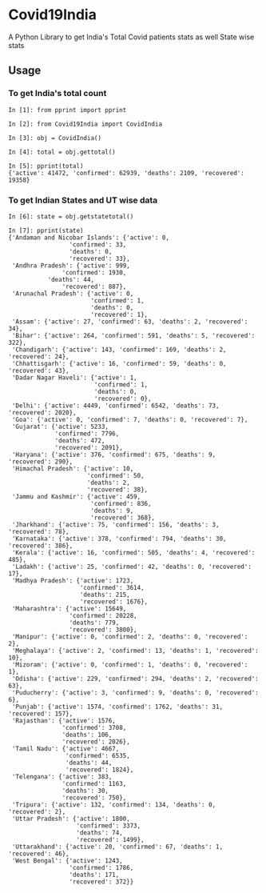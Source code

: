 # Covid19India
A Python Library to get India's Total Covid patients stats as well State wise stats


## Usage

### To get India's total count

	In [1]: from pprint import pprint                                                                                                                                                                           
	
	In [2]: from Covid19India import CovidIndia                                                                                                                                                                 
	
	In [3]: obj = CovidIndia()                                                                                                                                                                                  
	
	In [4]: total = obj.gettotal()                                                                                                                                                                              
	
	In [5]: pprint(total)                                                                                                                                                                                       
	{'active': 41472, 'confirmed': 62939, 'deaths': 2109, 'recovered': 19358}

### To get Indian States and UT wise data

	In [6]: state = obj.getstatetotal()                                                                                                                                                                         
	
	In [7]: pprint(state)                                                                                                                                                                                       
	{'Andaman and Nicobar Islands': {'active': 0,
					 'confirmed': 33,
					 'deaths': 0,
					 'recovered': 33},
	 'Andhra Pradesh': {'active': 999,
		           'confirmed': 1930,
			   'deaths': 44,
		       	   'recovered': 887},
	 'Arunachal Pradesh': {'active': 0,
						   'confirmed': 1,
						   'deaths': 0,
						   'recovered': 1},
	 'Assam': {'active': 27, 'confirmed': 63, 'deaths': 2, 'recovered': 34},
	 'Bihar': {'active': 264, 'confirmed': 591, 'deaths': 5, 'recovered': 322},
	 'Chandigarh': {'active': 143, 'confirmed': 169, 'deaths': 2, 'recovered': 24},
	 'Chhattisgarh': {'active': 16, 'confirmed': 59, 'deaths': 0, 'recovered': 43},
	 'Dadar Nagar Haveli': {'active': 1,
							'confirmed': 1,
							'deaths': 0,
							'recovered': 0},
	 'Delhi': {'active': 4449, 'confirmed': 6542, 'deaths': 73, 'recovered': 2020},
	 'Goa': {'active': 0, 'confirmed': 7, 'deaths': 0, 'recovered': 7},
	 'Gujarat': {'active': 5233,
				 'confirmed': 7796,
				 'deaths': 472,
				 'recovered': 2091},
	 'Haryana': {'active': 376, 'confirmed': 675, 'deaths': 9, 'recovered': 290},
	 'Himachal Pradesh': {'active': 10,
						  'confirmed': 50,
						  'deaths': 2,
						  'recovered': 38},
	 'Jammu and Kashmir': {'active': 459,
						   'confirmed': 836,
						   'deaths': 9,
						   'recovered': 368},
	 'Jharkhand': {'active': 75, 'confirmed': 156, 'deaths': 3, 'recovered': 78},
	 'Karnataka': {'active': 378, 'confirmed': 794, 'deaths': 30, 'recovered': 386},
	 'Kerala': {'active': 16, 'confirmed': 505, 'deaths': 4, 'recovered': 485},
	 'Ladakh': {'active': 25, 'confirmed': 42, 'deaths': 0, 'recovered': 17},
	 'Madhya Pradesh': {'active': 1723,
						'confirmed': 3614,
						'deaths': 215,
						'recovered': 1676},
	 'Maharashtra': {'active': 15649,
					 'confirmed': 20228,
					 'deaths': 779,
					 'recovered': 3800},
	 'Manipur': {'active': 0, 'confirmed': 2, 'deaths': 0, 'recovered': 2},
	 'Meghalaya': {'active': 2, 'confirmed': 13, 'deaths': 1, 'recovered': 10},
	 'Mizoram': {'active': 0, 'confirmed': 1, 'deaths': 0, 'recovered': 1},
	 'Odisha': {'active': 229, 'confirmed': 294, 'deaths': 2, 'recovered': 63},
	 'Puducherry': {'active': 3, 'confirmed': 9, 'deaths': 0, 'recovered': 6},
	 'Punjab': {'active': 1574, 'confirmed': 1762, 'deaths': 31, 'recovered': 157},
	 'Rajasthan': {'active': 1576,
				   'confirmed': 3708,
				   'deaths': 106,
				   'recovered': 2026},
	 'Tamil Nadu': {'active': 4667,
					'confirmed': 6535,
					'deaths': 44,
					'recovered': 1824},
	 'Telengana': {'active': 383,
				   'confirmed': 1163,
				   'deaths': 30,
				   'recovered': 750},
	 'Tripura': {'active': 132, 'confirmed': 134, 'deaths': 0, 'recovered': 2},
	 'Uttar Pradesh': {'active': 1800,
					   'confirmed': 3373,
					   'deaths': 74,
					   'recovered': 1499},
	 'Uttarakhand': {'active': 20, 'confirmed': 67, 'deaths': 1, 'recovered': 46},
	 'West Bengal': {'active': 1243,
					 'confirmed': 1786,
					 'deaths': 171,
					 'recovered': 372}}

